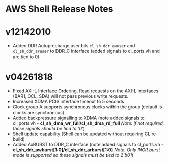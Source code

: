 # AWS Shell Release Notes
# v12142010
* Added DDR Autoprecharge user bits `cl_sh_ddr_awuser` and `cl_sh_ddr_aruser` to DDR_C interface
  (added signals to cl_ports.vh and are tied to 0)
 
# v04261818
* Fixed AXI-L Interface Ordering.  Read requests on the AXI-L interfaces (BAR1, OCL, SDA) will not pass previous write requests.
* Increased XDMA PCIS interface timeout to 5 seconds
* Clock group A supports synchronous clocks within the group (default is clocks are synchronous)
* Added backpressure signalling to XDMA (note added signals to cl_ports.vh - **cl_sh_dma_wr_full/cl_sh_dma_rd_full**  _Note: If not required, these signals should be tied to '0'_)
* Shell update capability (Shell can be updated without requiring CL re-build)
* Added AxBURST to DDR_C interface (note added signals to cl_ports.vh - **cl_sh_ddr_awburst[1:0]/cl_sh_ddr_arburst[1:0]** _Note: Only INCR burst mode is supported so these signals must be tied to 2'b01_)
